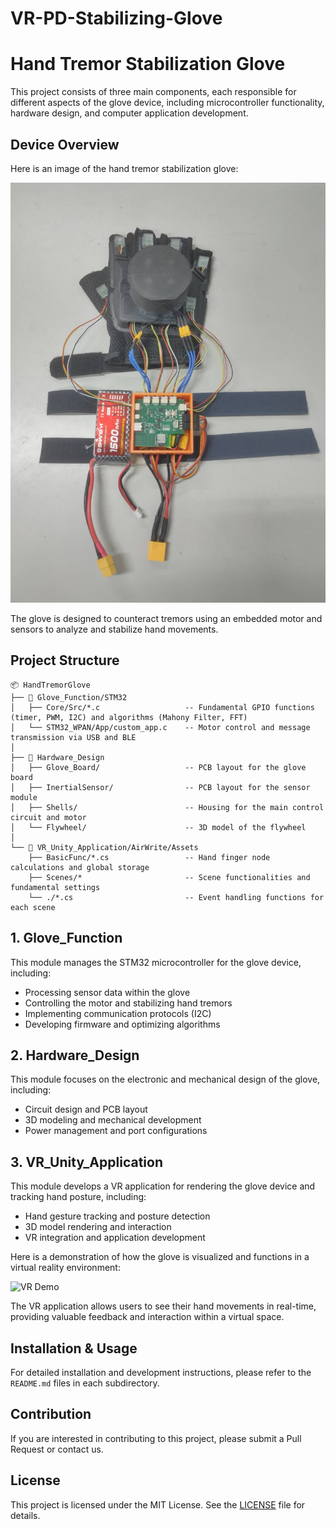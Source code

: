 # VR-PD-Stabilizing-Glove

# Hand Tremor Stabilization Glove

This project consists of three main components, each responsible for different aspects of the glove device, including microcontroller functionality, hardware design, and computer application development.

## Device Overview

Here is an image of the hand tremor stabilization glove:

![Glove Device](https://github.com/Peter-1119/VR-PD-Stabilizing-Glove/blob/main/Hardware_Design/Device%20Pics/515725_0.jpg)

The glove is designed to counteract tremors using an embedded motor and sensors to analyze and stabilize hand movements.

## Project Structure

```
📦 HandTremorGlove
├── 📂 Glove_Function/STM32
│   ├── Core/Src/*.c                   -- Fundamental GPIO functions (timer, PWM, I2C) and algorithms (Mahony Filter, FFT)
│   └── STM32_WPAN/App/custom_app.c    -- Motor control and message transmission via USB and BLE
│
├── 📂 Hardware_Design
│   ├── Glove_Board/                   -- PCB layout for the glove board
│   ├── InertialSensor/                -- PCB layout for the sensor module
│   ├── Shells/                        -- Housing for the main control circuit and motor
│   └── Flywheel/                      -- 3D model of the flywheel
│
└── 📂 VR_Unity_Application/AirWrite/Assets
    ├── BasicFunc/*.cs                 -- Hand finger node calculations and global storage
    ├── Scenes/*                       -- Scene functionalities and fundamental settings
    └── ./*.cs                         -- Event handling functions for each scene
```

## 1. Glove_Function
This module manages the STM32 microcontroller for the glove device, including:
- Processing sensor data within the glove
- Controlling the motor and stabilizing hand tremors
- Implementing communication protocols (I2C)
- Developing firmware and optimizing algorithms

## 2. Hardware_Design
This module focuses on the electronic and mechanical design of the glove, including:
- Circuit design and PCB layout
- 3D modeling and mechanical development
- Power management and port configurations

## 3. VR_Unity_Application
This module develops a VR application for rendering the glove device and tracking hand posture, including:
- Hand gesture tracking and posture detection
- 3D model rendering and interaction
- VR integration and application development

Here is a demonstration of how the glove is visualized and functions in a virtual reality environment:

![VR Demo](https://github.com/Peter-1119/VR-PD-Stabilizing-Glove/blob/main/VR_Unity_Application/AirWrite/Results/AirWrite-ezgif.com-video-to-gif-converter.gif)

The VR application allows users to see their hand movements in real-time, providing valuable feedback and interaction within a virtual space.

## Installation & Usage
For detailed installation and development instructions, please refer to the `README.md` files in each subdirectory.

## Contribution
If you are interested in contributing to this project, please submit a Pull Request or contact us.

## License
This project is licensed under the MIT License. See the [LICENSE](LICENSE) file for details.
